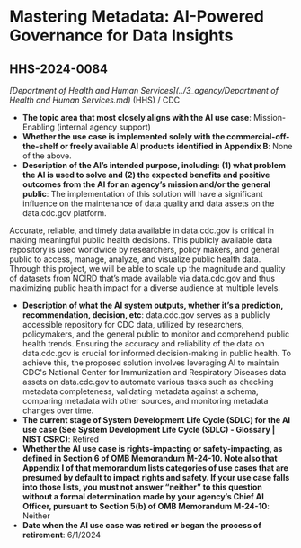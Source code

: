 # Mastering Metadata: AI-Powered Governance for Data Insights
## HHS-2024-0084
_[Department of Health and Human Services](../3_agency/Department of Health and Human Services.md)_ (HHS) / CDC


+ **The topic area that most closely aligns with the AI use case**: Mission-Enabling (internal agency support)
+ **Whether the use case is implemented solely with the commercial-off-the-shelf or freely available AI products identified in Appendix B**: None of the above.
+ **Description of the AI’s intended purpose, including: (1) what problem the AI is used to solve and (2) the expected benefits and positive outcomes from the AI for an agency’s mission and/or the general public**: The implementation of this solution will have a significant influence on the maintenance of data quality and data assets on the data.cdc.gov platform.

Accurate, reliable, and timely data available in data.cdc.gov is critical in making meaningful public health decisions. This publicly available data repository is used worldwide by researchers, policy makers, and general public to access, manage, analyze, and visualize public health data. Through this project, we will be able to scale up the magnitude and quality of datasets from NCIRD that’s made available via data.cdc.gov and thus maximizing public health impact for a diverse audience at multiple levels.
+ **Description of what the AI system outputs, whether it’s a prediction, recommendation, decision, etc**: data.cdc.gov serves as a publicly accessible repository for CDC data, utilized by researchers, policymakers, and the general public to monitor and comprehend public health trends. Ensuring the accuracy and reliability of the data on data.cdc.gov is crucial for informed decision-making in public health. To achieve this, the proposed solution involves leveraging AI to maintain CDC's National Center for Immunization and Respiratory Diseases data assets on data.cdc.gov to automate various tasks such as checking metadata completeness, validating metadata against a schema, comparing metadata with other sources, and monitoring metadata changes over time.
+ **The current stage of System Development Life Cycle (SDLC) for the AI use case (See System Development Life Cycle (SDLC) - Glossary | NIST CSRC)**: Retired
+ **Whether the AI use case is rights-impacting or safety-impacting, as defined in Section 6 of OMB Memorandum M-24-10. Note also that Appendix I of that memorandum lists categories of use cases that are presumed by default to impact rights and safety. If your use case falls into those lists, you must not answer “neither” to this question without a formal determination made by your agency’s Chief AI Officer, pursuant to Section 5(b) of OMB Memorandum M-24-10**: Neither
+ **Date when the AI use case was retired or began the process of retirement**: 6/1/2024